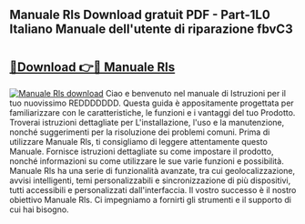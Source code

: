 ## Manuale Rls Download gratuit PDF - Part-1L0 Italiano Manuale dell'utente di riparazione fbvC3

# <h2><a href="http://dff3xn.blite.top/?on=Manuale+Rls">🔗Download 👉🔴 Manuale Rls</a></h2>

[![Manuale Rls download](https://i.imgur.com/lujVjoI.png)](http://dff3xn.blite.top/?on=Manuale+Rls)
Ciao e benvenuto nel manuale di Istruzioni per il tuo nuovissimo REDDDDDDD. Questa guida è appositamente progettata per familiarizzare con le caratteristiche, le funzioni e i vantaggi del tuo Prodotto. Troverai istruzioni dettagliate per L'installazione, l'uso e la manutenzione, nonché suggerimenti per la risoluzione dei problemi comuni. Prima di utilizzare Manuale Rls, ti consigliamo di leggere attentamente questo Manuale. Fornisce istruzioni dettagliate su come impostare il prodotto, nonché informazioni su come utilizzare le sue varie funzioni e possibilità. Manuale Rls ha una serie di funzionalità avanzate, tra cui geolocalizzazione, avvisi intelligenti, temi personalizzabili e sincronizzazione di più dispositivi, tutti accessibili e personalizzati dall'interfaccia. Il vostro successo è il nostro obiettivo Manuale Rls. Ci impegniamo a fornirti gli strumenti e il supporto di cui hai bisogno.
